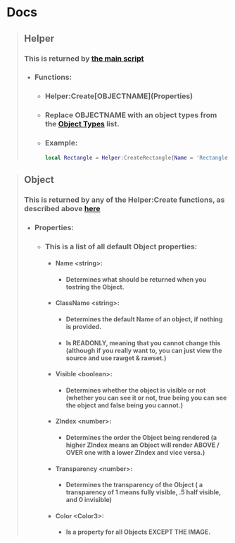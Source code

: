 # Docs


> ## Helper
> ### This is returned by [the main script](/script/latest)
> - ### Functions:
>     - ### Helper:Create\[OBJECTNAME](Properties)
>     - ### Replace OBJECTNAME with an object types from the [Object Types](Object%20Types.md) list.
>     - ### Example:
>         ```lua
>         local Rectangle = Helper:CreateRectangle{Name = 'Rectangle', Position = Vector2.new(960, 540)};
>         ```

> ## Object
> ### This is returned by any of the Helper:Create functions, as described above [here](#helpercreateobjectnameproperties)
> - ### Properties:
>   - ### This is a list of all default Object properties:
>     - #### Name \<string>:
>         - #### Determines what should be returned when you tostring the Object.
>     - #### ClassName \<string>:
>         - #### Determines the default Name of an object, if nothing is provided.
>         - #### Is READONLY, meaning that you cannot change this (although if you really want to, you can just view the source and use rawget & rawset.)
>     - #### Visible \<boolean>:
>         - #### Determines whether the object is visible or not (whether you can see it or not, true being you can see the object and false being you cannot.)
>     - #### ZIndex \<number>:
>         - #### Determines the order the Object being rendered (a higher ZIndex means an Object will render ABOVE / OVER one with a lower ZIndex and vice versa.)
>     - #### Transparency \<number>:
>         - #### Determines the transparency of the Object ( a transparency of 1 means fully visible, .5 half visible, and 0 invisible)
>     - #### Color \<Color3>:
>         - #### Is a property for all Objects EXCEPT THE IMAGE.
>
